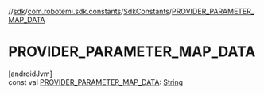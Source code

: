 //[sdk](../../../index.md)/[com.robotemi.sdk.constants](../index.md)/[SdkConstants](index.md)/[PROVIDER_PARAMETER_MAP_DATA](-p-r-o-v-i-d-e-r_-p-a-r-a-m-e-t-e-r_-m-a-p_-d-a-t-a.md)

# PROVIDER_PARAMETER_MAP_DATA

[androidJvm]\
const val [PROVIDER_PARAMETER_MAP_DATA](-p-r-o-v-i-d-e-r_-p-a-r-a-m-e-t-e-r_-m-a-p_-d-a-t-a.md): [String](https://kotlinlang.org/api/latest/jvm/stdlib/kotlin/-string/index.html)
